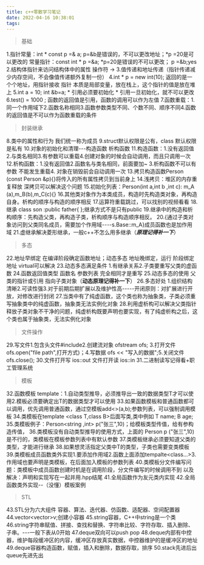 ```yaml
---
title: c++零散学习笔记
date: 2022-04-16 10:38:01
tags:
---
```

> 基础

1.指针常量：int * const p =& a;     p=&b是错误的，不可以更改地址；*p =20是可以更改的
   常量指针：const int * p =&a;     *p=20是错误的不可以更改；         p =&b;yes  
2.结构体指针来访问结构体中的属性 操作符  ->
3.值传递和地址传递（指针传递减少内存空间，不会像值传递额外复制一份）
4.int * p = new int(10); 返回的是一个个地址，用指针接收   指针 本质是局部变量，放在栈上，这个指针的值是放在堆上
5.int a = 10; int &b=a; * 引用必须要初始化 * 引用一旦初始化，就不可以更改
6.test() = 1000 ; 函数的返回值是引用，函数的调用可以作为左值
7.函数重载：1.同一个作用域下2.函数名称相同3.函数参数类型不同、个数不同、顺序不同4.函数的返回值是不可以作为函数重载的条件
> 封装继承

8.类中的属性和行为 我们统一称为成员
9.struct默认权限是公有，class 默认权限是私有
10.对象的初始化和清理---构造函数 析构函数
11.构造函数：1.没有返回值2.与类名相同3.有参数可以重载4.创建对象的时候会自动调用，而且只调用一次
12.析构函数：1.没有返回值2.函数名与类名相同，前面要加~ 3.析构函数不可以有参数 不能发生重载4. 对象在销毁前会自动调用一次
13.拷贝构造函数Person (const Person &p){}将传入的所有属性拷贝到当前身上
14.浅拷贝：堆区的内存重复释放 深拷贝可以解决这个问题
15.初始化列表：Person(int a,int b ,int c): m_A (a),m_B(b),m_C(c){}
16.其他类对象作为本类成员，构造时先构造类对象，再构造自身。析构的顺序与构造的顺序相反
17.运算符重载跳过，可以找别的视频看看
18.继承 class son :public father{   };继承方式不是只有public
19.继承中的构造和析构顺序：先构造父类，再构造子类，析构顺序与构造顺序相反。
20.{通过子类对象访问到父类同名成员，需要加个作用域----s.Base::m_A}成员函数也是加作用域
21.虚继承解决菱形继承，一般c++不怎么用多继承（***原理记得补一下***）
> 多态

22.地址早绑定 在编译阶段确定函数地址；动态多态 地址晚绑定，运行 阶段绑定地址 virtual可以解决
23.动态多态满足条件 1.有继承关系2.子类要重写父类的虚函数
24.函数返回值类型 函数名 参数列表 完全相同才是重写
25.动态多态的使用 父类的指针或引用 指向子类对象（**动态原理记得补一下**）
26.多态好处 1.组织结构清晰2.可读性强3.对于前期后期扩展以及维护性高-----开闭原则：对扩展进行开放，对修改进行封闭
27.当类中有了纯虚函数，这个类也称为抽象类，子类必须重写抽象类中的纯虚函数，抽象类无法实例化对象
28.利用虚析构可以解决父类指针释放子类对象不干净的问题，纯虚析构既要声明也要实现，有了纯虚析构之后，这个类也属于抽象类，无法实例化对象
> 文件操作

29.写文件1.包含头文件#include<fstream>2.创建流对象 ofstream ofs; 3.打开文件ofs.open("file path",打开方式)；4.写数据 ofs << "写入的数据";5.关闭文件ofs.close();
30.文件打开写 ios::out 文件打开读 ios::in
31.二进制读写记得看+职工管理系统
> 模板

32.函数模板 template<class T>：1.自动类型推导，必须推导出一致的数据类型T才可以使用2.模板必须要确定出T的数据类型才可以使用
33.如果函数模板和普通函数都可以调用，优先调用普通函数，通过空模板add<>(a,b);参数列表，可以强制调用模板
34.类模板在template <class T,class B>后面写类,类中例如 T name; B age;
35.类模板例子：Person<string ,int> p("张三",10)；给模板类型传值，给有参构造传值，
36.类模板没有自动类型推导的使用方式，上面的 Person p ("张三",10)是不行的，类模板在模板参数列表中有默认参数
37.类模板继承必须要知道父类的类型，才能进行继承
38.如果想灵活指定父类中T的类型，子类也需要变类模板
39.类模板成员函数类外实现1.要添加作用域2.函数上面添加tempalte<class...>3.作用域也要声明是类模板，在后面加入模板的参数列表
40.类模板分文件编写问题：类模板中成员函数创建时机是在调用阶段，分文件编写的时候调用不到 以及解决：声明和实现写在一起并用.hpp结尾
41.全局函数作为友元类内实现
42.全局函数类外实现--（没懂）模板案例

> STL

43.STL分为六大组件 容器、算法、迭代器、仿函数、适配器、空间配置器
44.vector<vector<int>>v;创建小容器
45.string容器，C++中string是一个类
46.string字符串赋值、拼接、查找和替换、字符串比较、字符存取、插入删除、子串。---一般下表从0开始
47.deque双向可以push pop
48.deque内部有中控器，维护每段缓冲区的内容，缓冲区存放真实数据，中控器维护的是缓冲区的地址
49.deque容器构造函数，赋值，插入和删除，数据存取，排序
50.stack先进后出 queue先进先出






